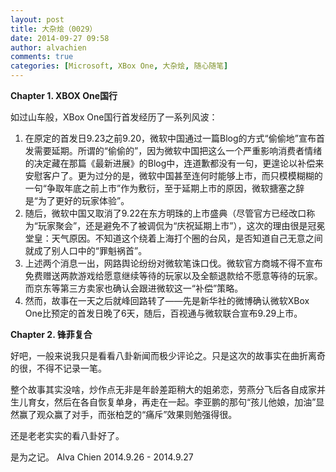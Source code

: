```yaml
---
layout: post
title: 大杂烩（0029）
date: 2014-09-27 09:58
author: alvachien
comments: true
categories: [Microsoft, XBox One, 大杂烩, 随心随笔]
---
```

**Chapter 1. XBOX One国行**

如过山车般，XBox One国行首发经历了一系列风波：
1. 在原定的首发日9.23之前9.20，微软中国通过一篇Blog的方式“偷偷地”宣布首发需要延期。所谓的“偷偷的”，因为微软中国把这么一个严重影响消费者情绪的决定藏在那篇《最新进展》的Blog中，连道歉都没有一句，更遑论以补偿来安慰客户了。更为过分的是，微软中国甚至连何时能够上市，而只模模糊糊的一句“争取年底之前上市”作为敷衍，至于延期上市的原因，微软搪塞之辞是“为了更好的玩家体验”。
2. 随后，微软中国又取消了9.22在东方明珠的上市盛典（尽管官方已经改口称为“玩家聚会”，还是避免不了被调侃为“庆祝延期上市”），这次的理由很是冠冕堂皇：天气原因。不知道这个绕着上海打个圈的台风，是否知道自己无意之间就成了别人口中的“罪魁祸首”。
3. 上述两个消息一出，网路舆论纷纷对微软笔诛口伐。微软官方商城不得不宣布免费赠送两款游戏给愿意继续等待的玩家以及全额退款给不愿意等待的玩家。而京东等第三方卖家也确认会跟进微软这一“补偿”策略。
4. 然而，故事在一天之后就峰回路转了——先是新华社的微博确认微软XBox One比预定的首发日晚了6天，随后，百视通与微软联合宣布9.29上市。

**Chapter 2. 锋菲复合**

好吧，一般来说我只是看看八卦新闻而极少评论之。只是这次的故事实在曲折离奇的很，不得不记录一笔。

整个故事其实没啥，炒作点无非是年龄差距稍大的姐弟恋，劳燕分飞后各自成家并生儿育女，然后在各自恢复单身，再走在一起。李亚鹏的那句“孩儿他娘，加油”显然赢了观众赢了对手，而张柏芝的“痛斥”效果则勉强得很。

还是老老实实的看八卦好了。

是为之记。
Alva Chien
2014.9.26 - 2014.9.27
